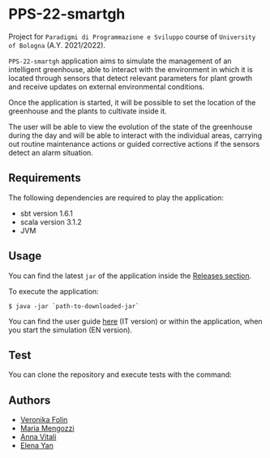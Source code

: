 # PPS-22-smartgh

Project for `Paradigmi di Programmazione e Sviluppo` course of `University of Bologna` (A.Y. 2021/2022).

`PPS-22-smartgh` application aims to simulate the management of an intelligent greenhouse, able to interact with the environment in which it is located through sensors that detect relevant parameters for plant growth and receive updates on external environmental conditions.

Once the application is started, it will be possible to set the location of the greenhouse and the plants to cultivate inside it.

The user will be able to view the evolution of the state of the greenhouse during the day and will be able to interact with the individual areas, carrying out routine maintenance actions or guided corrective actions if the sensors detect an alarm situation.

## Requirements
The following dependencies are required to play the application:
- sbt version 1.6.1
- scala version 3.1.2
- JVM 

## Usage
You can find the latest `jar` of the application inside the [Releases section](https://github.com/AnnaVitali/PPS-22-smartgh/releases).

To execute the application:
```
$ java -jar `path-to-downloaded-jar`
```

You can find the user guide [here](https://github.com/AnnaVitali/PPS-22-smartgh/blob/0029d57b2bab503469fd5467b558cc682f361ce9/docs/08_user_guide.md) (IT version) or within the application, when you start the simulation (EN version).

## Test
You can clone the repository and execute tests with the command:

## Authors
- [Veronika Folin](https://github.com/veronikafolin)
- [Maria Mengozzi](https://github.com/MariaMengozzi)
- [Anna Vitali](https://github.com/AnnaVitali)
- [Elena Yan](https://github.com/yan-elena)
